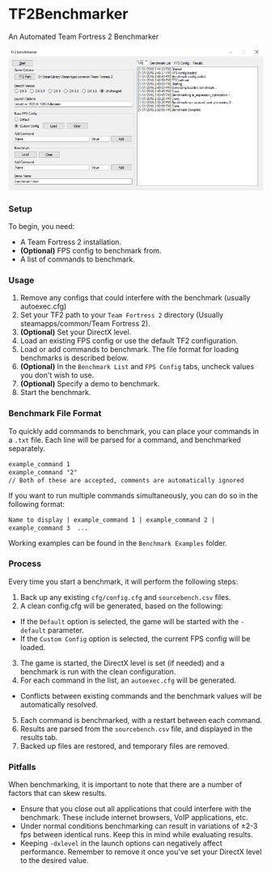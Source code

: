 # TF2Benchmarker
An Automated Team Fortress 2 Benchmarker

![Main View](Screenshots/Main.png "")

### Setup

To begin, you need:
- A Team Fortress 2 installation.
- **(Optional)** FPS config to benchmark from.
- A list of commands to benchmark.

### Usage

1. Remove any configs that could interfere with the benchmark (usually autoexec.cfg)
2. Set your TF2 path to your `Team Fortress 2` directory (Usually steamapps/common/Team Fortress 2).
3. **(Optional)** Set your DirectX level.
4. Load an existing FPS config or use the default TF2 configuration.
5. Load or add commands to benchmark. The file format for loading benchmarks is described below.
6. **(Optional)** In the `Benchmark List` and `FPS Config` tabs, uncheck values you don't wish to use.
7. **(Optional)** Specify a demo to benchmark.
8. Start the benchmark.

### Benchmark File Format

To quickly add commands to benchmark, you can place your commands in a `.txt` file.
Each line will be parsed for a command, and benchmarked separately.
```
example_command 1
example_command "2"
// Both of these are accepted, comments are automatically ignored
```

If you want to run multiple commands simultaneously, you can do so in the following format:
```
Name to display | example_command 1 | example_command 2 | example_command 3  ...
```

Working examples can be found in the `Benchmark Examples` folder.

### Process

Every time you start a benchmark, it will perform the following steps:

1. Back up any existing `cfg/config.cfg` and `sourcebench.csv` files.
2. A clean config.cfg will be generated, based on the following:
  * If the `Default` option is selected, the game will be started with the `-default` parameter.
  * If the `Custom Config` option is selected, the current FPS config will be loaded.
3. The game is started, the DirectX level is set (if needed) and a benchmark is run with the clean configuration.
4. For each command in the list, an `autoexec.cfg` will be generated.
  * Conflicts between existing commands and the benchmark values will be automatically resolved.
5. Each command is benchmarked, with a restart between each command.
6. Results are parsed from the `sourcebench.csv` file, and displayed in the results tab.
7. Backed up files are restored, and temporary files are removed.

### Pitfalls

When benchmarking, it is important to note that there are a number of factors that can skew results.

* Ensure that you close out all applications that could interfere with the benchmark. These include internet browsers, VoIP applications, etc.
* Under normal conditions benchmarking can result in variations of ±2-3 fps between identical runs. Keep this in mind while evaluating results.
* Keeping `-dxlevel` in the launch options can negatively affect performance. Remember to remove it once you've set your DirectX level to the desired value.
